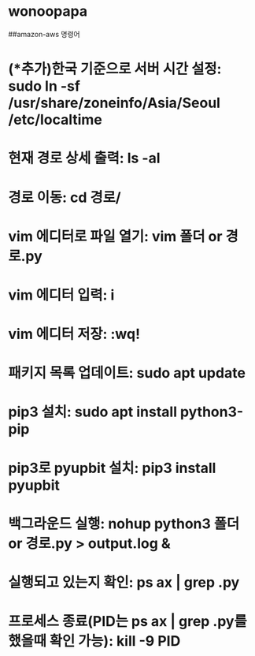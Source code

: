 # wonoopapa
##amazon-aws 명령어
# (*추가)한국 기준으로 서버 시간 설정: sudo ln -sf /usr/share/zoneinfo/Asia/Seoul /etc/localtime
# 현재 경로 상세 출력: ls -al
# 경로 이동: cd 경로/
# vim 에디터로 파일 열기: vim 폴더 or 경로.py
# vim 에디터 입력:    i
# vim 에디터 저장:    :wq!
# 패키지 목록 업데이트: sudo apt update
# pip3 설치: sudo apt install python3-pip
# pip3로 pyupbit 설치: pip3 install pyupbit
# 백그라운드 실행: nohup python3 폴더 or 경로.py > output.log &
# 실행되고 있는지 확인: ps ax | grep .py
# 프로세스 종료(PID는 ps ax | grep .py를 했을때 확인 가능): kill -9 PID
